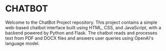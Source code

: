 # CHATBOT
Welcome to the ChatBot Project repository. This project contains a simple web-based chatbot interface built using HTML, CSS, and JavaScript, with a backend powered by Python and Flask. The chatbot reads and processes text from PDF and DOCX files and answers user queries using OpenAI's language model.
